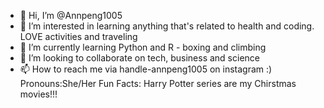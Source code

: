 - 👋 Hi, I’m @Annpeng1005
- 👀 I’m interested in learning anything that's related to health and coding. LOVE activities and traveling 
- 🌱 I’m currently learning Python and R - boxing and climbing 
- 💞️ I’m looking to collaborate on tech, business and science 
- 📫 How to reach me via handle-annpeng1005 on instagram :) 
Pronouns:She/Her
Fun Facts: Harry Potter series are my Chirstmas movies!!!


